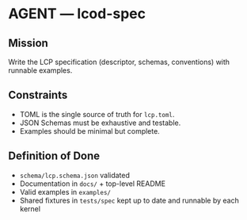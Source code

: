 # AGENT — lcod-spec

## Mission
Write the LCP specification (descriptor, schemas, conventions) with runnable examples.

## Constraints
- TOML is the single source of truth for `lcp.toml`.
- JSON Schemas must be exhaustive and testable.
- Examples should be minimal but complete.

## Definition of Done
- `schema/lcp.schema.json` validated
- Documentation in `docs/` + top-level README
- Valid examples in `examples/`
- Shared fixtures in `tests/spec` kept up to date and runnable by each kernel
